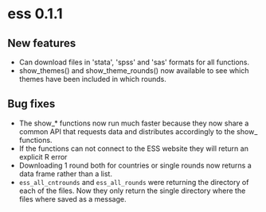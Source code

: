 # ess 0.1.1

## New features

* Can download files in 'stata', 'spss' and 'sas' formats for all functions.
* show_themes() and show_theme_rounds() now available to see which themes have been included in which rounds.

## Bug fixes
* The show_* functions now run much faster because they now share a common API that requests data and distributes accordingly to the show_ functions.
* If the functions can not connect to the ESS website they will return an explicit R error
* Downloading 1 round both for countries or single rounds now returns a data frame rather than a list.
* `ess_all_cntrounds` and `ess_all_rounds` were returning the directory of each of the files. Now they only return the single directory where the files where saved as a message.